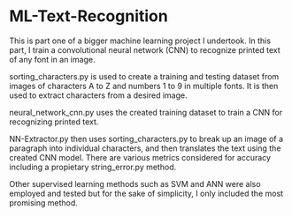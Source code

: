 # ML-Text-Recognition

This is part one of a bigger machine learning project I undertook. In this part, I train a convolutional neural network (CNN) to recognize printed text of any font in an image. 

sorting_characters.py is used to create a training and testing dataset from images of characters A to Z and numbers 1 to 9 in multiple fonts. It is then used to extract characters from a desired image.

neural_network_cnn.py uses the created training dataset to train a CNN for recognizing printed text.

NN-Extractor.py then uses sorting_characters.py to break up an image of a paragraph into individual characters, and then translates the text using the created CNN model. There are various metrics considered for accuracy including a propietary string_error.py method.

Other supervised learning methods such as SVM and ANN were also employed and tested but for the sake of simplicity, I only included the most promising method.
